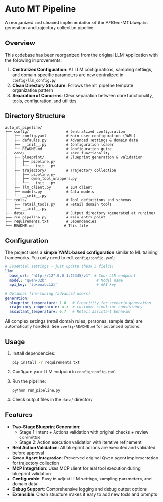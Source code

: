 # Auto MT Pipeline

A reorganized and cleaned implementation of the APIGen-MT blueprint generation and trajectory collection pipeline.

## Overview

This codebase has been reorganized from the original LLM-Application with the following improvements:

1. **Centralized Configuration**: All LLM configurations, sampling settings, and domain-specific parameters are now centralized in `config/llm_config.py`
2. **Clean Directory Structure**: Follows the mt_pipeline template organization pattern
3. **Separation of Concerns**: Clear separation between core functionality, tools, configuration, and utilities

## Directory Structure

```
auto_mt_pipeline/
├── config/                 # Centralized configuration
│   ├── config.yaml         # Main user configuration (YAML)
│   ├── defaults.py         # Advanced settings & domain data
│   ├── __init__.py         # Configuration loader
│   └── README.md           # Configuration guide
├── core/                   # Core functionality
│   ├── blueprint/          # Blueprint generation & validation
│   │   ├── pipeline.py
│   │   └── __init__.py
│   ├── trajectory/         # Trajectory collection
│   │   ├── pipeline.py
│   │   ├── qwen_tool_wrappers.py
│   │   └── __init__.py
│   ├── llm_client.py       # LLM client
│   ├── models.py           # Data models
│   └── __init__.py
├── tools/                  # Tool definitions and schemas
│   ├── retail_tools.py     # Retail domain tools
│   └── __init__.py
├── data/                   # Output directory (generated at runtime)
├── run_pipeline.py         # Main entry point
├── requirements.txt        # Dependencies
└── README.md              # This file
```



## Configuration

The project uses a **simple YAML-based configuration** similar to ML training frameworks. You only need to edit `config/config.yaml`:

```yaml
# Essential settings - just update these 3 fields!
llm:
  base_url: "http://127.0.0.1:12345/v1"  # Your LLM endpoint
  model: "qwen-32b"                       # Model name
  api_key: "tokenabc123"                  # API key

# Optional fine-tuning (advanced users)
generation:
  blueprint_temperature: 1.0   # Creativity for scenario generation
  trajectory_temperature: 0.3  # Customer simulator consistency
  assistant_temperature: 0.7   # Retail assistant behavior
```

All complex settings (retail domain rules, personas, sample data) are automatically handled. See `config/README.md` for advanced options.

## Usage

1. Install dependencies:
   ```bash
   pip install -r requirements.txt
   ```

2. Configure your LLM endpoint in `config/config.yaml`

3. Run the pipeline:
   ```bash
   python run_pipeline.py
   ```

4. Check output files in the `data/` directory

## Features

- **Two-Stage Blueprint Generation**: 
  - Stage 1: Intent + Actions validation with original checks + review committee
  - Stage 2: Action execution validation with iterative refinement
- **Real Action Validation**: All blueprint actions are executed and validated before approval
- **Qwen Agent Integration**: Preserved original Qwen agent implementation for trajectory collection  
- **MCP Integration**: Uses MCP client for real tool execution during blueprint validation
- **Configurable**: Easy to adjust LLM settings, sampling parameters, and domain data
- **Debug Support**: Comprehensive logging and debug output options
- **Extensible**: Clean structure makes it easy to add new tools and prompts

